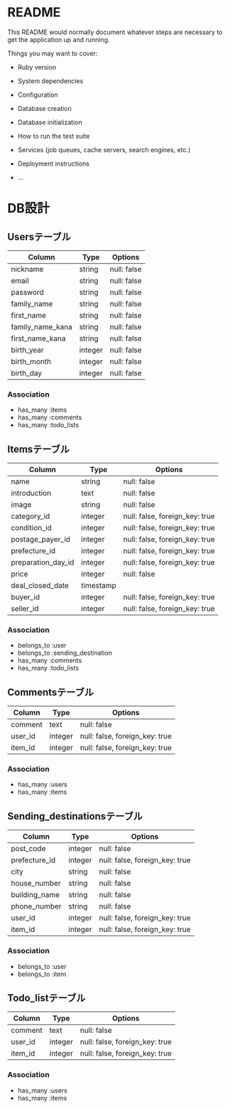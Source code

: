 # README

This README would normally document whatever steps are necessary to get the
application up and running.

Things you may want to cover:

* Ruby version

* System dependencies

* Configuration

* Database creation

* Database initialization

* How to run the test suite

* Services (job queues, cache servers, search engines, etc.)

* Deployment instructions

* ...

# DB設計

## Usersテーブル

|Column|Type|Options|
|------|----|-------|
|nickname|string|null: false|unique: true|
|email|string|null: false|unique: true|
|password|string|null: false|
|family_name|string|null: false|
|first_name|string|null: false|
|family_name_kana|string|null: false|
|first_name_kana|string|null: false|
|birth_year|integer|null: false|
|birth_month|integer|null: false|
|birth_day|integer|null: false|

### Association
- has_many :items
- has_many :comments
- has_many :todo_lists

## Itemsテーブル

|Column|Type|Options|
|------|----|-------|
|name|string|null: false|
|introduction|text|null: false|
|image|string|null: false|
|category_id|integer|null: false, foreign_key: true|
|condition_id|integer|null: false, foreign_key: true|
|postage_payer_id|integer|null: false, foreign_key: true|
|prefecture_id|integer|null: false, foreign_key: true|
|preparation_day_id|integer|null: false, foreign_key: true|
|price|integer|null: false|
|deal_closed_date|timestamp|
|buyer_id|integer|null: false, foreign_key: true|
|seller_id|integer|null: false, foreign_key: true|

### Association
- belongs_to :user
- belongs_to :sending_destination
- has_many :comments
- has_many :todo_lists

## Commentsテーブル

|Column|Type|Options|
|------|----|-------|
|comment|text|null: false|
|user_id|integer|null: false, foreign_key: true|
|item_id|integer|null: false, foreign_key: true|

### Association
- has_many :users
- has_many :items

## Sending_destinationsテーブル

|Column|Type|Options|
|------|----|-------|
|post_code|integer|null: false|
|prefecture_id|integer|null: false, foreign_key: true|
|city|string|null: false|
|house_number|string|null: false|
|building_name|string|null: false|
|phone_number|string|null: false|
|user_id|integer|null: false, foreign_key: true|
|item_id|integer|null: false, foreign_key: true|

### Association
- belongs_to :user
- belongs_to :item

## Todo_listテーブル

|Column|Type|Options|
|------|----|-------|
|comment|text|null: false|
|user_id|integer|null: false, foreign_key: true|
|item_id|integer|null: false, foreign_key: true|

### Association
- has_many :users
- has_many :items
